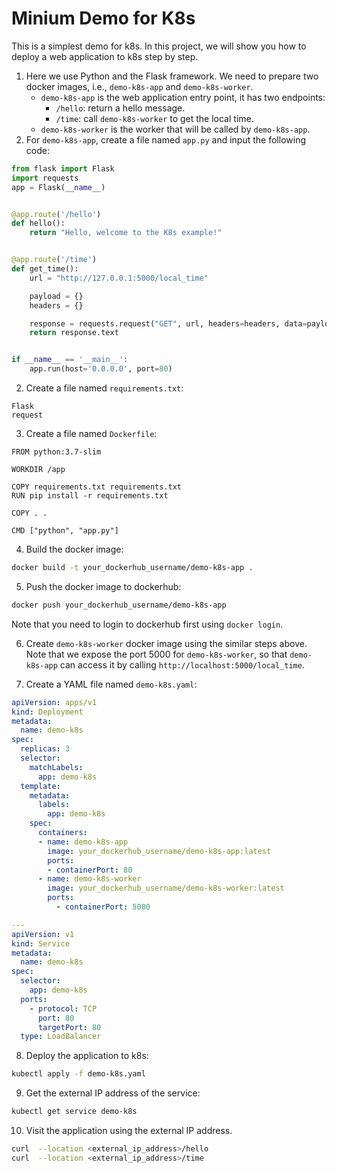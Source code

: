 # Minium Demo for K8s

This is a simplest demo for k8s.
In this project, we will show you how to deploy a web application to k8s step by step.

1. Here we use Python and the Flask framework. We need to prepare two docker images, i.e., `demo-k8s-app` and `demo-k8s-worker`.
    - `demo-k8s-app` is the web application entry point, it has two endpoints:
        - `/hello`: return a hello message.
        - `/time`: call `demo-k8s-worker` to get the local time.
    - `demo-k8s-worker` is the worker that will be called by `demo-k8s-app`.
2. For `demo-k8s-app`, create a file named `app.py` and input the following code:
```python
from flask import Flask
import requests
app = Flask(__name__)


@app.route('/hello')
def hello():
    return "Hello, welcome to the K8s example!"


@app.route('/time')
def get_time():
    url = "http://127.0.0.1:5000/local_time"

    payload = {}
    headers = {}

    response = requests.request("GET", url, headers=headers, data=payload)
    return response.text


if __name__ == '__main__':
    app.run(host='0.0.0.0', port=80)
```

2. Create a file named `requirements.txt`:
```
Flask
request
```

3. Create a file named `Dockerfile`:
```
FROM python:3.7-slim

WORKDIR /app

COPY requirements.txt requirements.txt
RUN pip install -r requirements.txt

COPY . .

CMD ["python", "app.py"]
```

4. Build the docker image:
```bash
docker build -t your_dockerhub_username/demo-k8s-app .
```

5. Push the docker image to dockerhub:
```bash
docker push your_dockerhub_username/demo-k8s-app 
```
Note that you need to login to dockerhub first using `docker login`.

6. Create `demo-k8s-worker` docker image using the similar steps above. 
Note that we expose the port 5000 for `demo-k8s-worker`, so that `demo-k8s-app` can access it by calling `http://localhost:5000/local_time`.


7. Create a YAML file named `demo-k8s.yaml`:
```yaml
apiVersion: apps/v1
kind: Deployment
metadata:
  name: demo-k8s
spec:
  replicas: 3
  selector:
    matchLabels:
      app: demo-k8s
  template:
    metadata:
      labels:
        app: demo-k8s
    spec:
      containers:
      - name: demo-k8s-app
        image: your_dockerhub_username/demo-k8s-app:latest
        ports:
        - containerPort: 80
      - name: demo-k8s-worker
        image: your_dockerhub_username/demo-k8s-worker:latest
        ports:
          - containerPort: 5000

---
apiVersion: v1
kind: Service
metadata:
  name: demo-k8s
spec:
  selector:
    app: demo-k8s
  ports:
    - protocol: TCP
      port: 80
      targetPort: 80
  type: LoadBalancer

```

8. Deploy the application to k8s:
```bash
kubectl apply -f demo-k8s.yaml
```

9. Get the external IP address of the service:
```bash
kubectl get service demo-k8s
```

10. Visit the application using the external IP address.
```bash
curl  --location <external_ip_address>/hello
curl  --location <external_ip_address>/time
```
